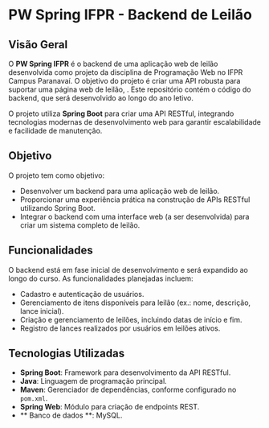 # PW Spring IFPR - Backend de Leilão

## Visão Geral

O **PW Spring IFPR** é o backend de uma aplicação web de leilão desenvolvida como projeto da disciplina de Programação Web no IFPR Campus Paranavaí. O objetivo do projeto é criar uma API robusta para suportar uma página web de leilão, 
. Este repositório contém o código do backend, que será desenvolvido ao longo do ano letivo.

O projeto utiliza **Spring Boot** para criar uma API RESTful, integrando tecnologias modernas de desenvolvimento web para garantir escalabilidade e facilidade de manutenção.

## Objetivo

O projeto tem como objetivo:
- Desenvolver um backend para uma aplicação web de leilão.
- Proporcionar uma experiência prática na construção de APIs RESTful utilizando Spring Boot.
- Integrar o backend com uma interface web (a ser desenvolvida) para criar um sistema completo de leilão.

## Funcionalidades

O backend está em fase inicial de desenvolvimento e será expandido ao longo do curso. As funcionalidades planejadas incluem:
- Cadastro e autenticação de usuários.
- Gerenciamento de itens disponíveis para leilão (ex.: nome, descrição, lance inicial).
- Criação e gerenciamento de leilões, incluindo datas de início e fim.
- Registro de lances realizados por usuários em leilões ativos.

## Tecnologias Utilizadas

- **Spring Boot**: Framework para desenvolvimento da API RESTful.
- **Java**: Linguagem de programação principal.
- **Maven**: Gerenciador de dependências, conforme configurado no `pom.xml`.
- **Spring Web**: Módulo para criação de endpoints REST.
- ** Banco de dados **: MySQL.
